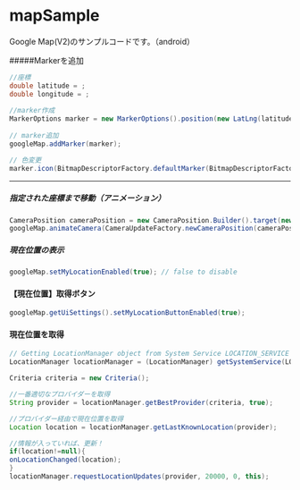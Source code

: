 mapSample
=========

Google Map(V2)のサンプルコードです。（android）



#####Markerを追加

```java
//座標
double latitude = ;
double longitude = ;
 
//marker作成
MarkerOptions marker = new MarkerOptions().position(new LatLng(latitude, longitude)).title("Hello Maps ");
 
// marker追加
googleMap.addMarker(marker);

// 色変更
marker.icon(BitmapDescriptorFactory.defaultMarker(BitmapDescriptorFactory.HUE_ROSE));

```

---------

##### 指定された座標まで移動（アニメーション）
```java
CameraPosition cameraPosition = new CameraPosition.Builder().target(new LatLng(17.385044, 78.486671)).zoom(12).build();
googleMap.animateCamera(CameraUpdateFactory.newCameraPosition(cameraPosition));
```

##### 現在位置の表示
```java
googleMap.setMyLocationEnabled(true); // false to disable
```

#### 【現在位置】取得ボタン
```java
googleMap.getUiSettings().setMyLocationButtonEnabled(true);
```

#### 現在位置を取得
```java
// Getting LocationManager object from System Service LOCATION_SERVICE
LocationManager locationManager = (LocationManager) getSystemService(LOCATION_SERVICE);

Criteria criteria = new Criteria();

//一番適切なプロバイダーを取得
String provider = locationManager.getBestProvider(criteria, true);

//プロバイダー経由で現在位置を取得
Location location = locationManager.getLastKnownLocation(provider);

//情報が入っていれば、更新！
if(location!=null){
onLocationChanged(location);
}
locationManager.requestLocationUpdates(provider, 20000, 0, this);
```

